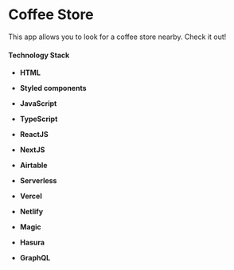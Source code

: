 # Coffee Store
This app allows you to look for a coffee store nearby. Check it out!

#### Technology Stack
* **HTML**

* **Styled components**

* **JavaScript**

* **TypeScript**

* **ReactJS**

* **NextJS**

* **Airtable**

* **Serverless**

* **Vercel**

* **Netlify**

* **Magic**

* **Hasura**

* **GraphQL**
